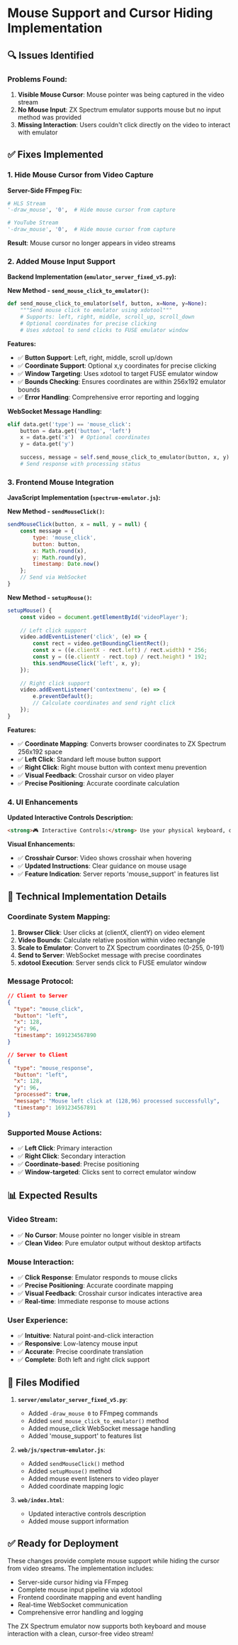 # Mouse Support and Cursor Hiding Implementation

## 🔍 **Issues Identified**

### **Problems Found:**
1. **Visible Mouse Cursor**: Mouse pointer was being captured in the video stream
2. **No Mouse Input**: ZX Spectrum emulator supports mouse but no input method was provided
3. **Missing Interaction**: Users couldn't click directly on the video to interact with emulator

## ✅ **Fixes Implemented**

### **1. Hide Mouse Cursor from Video Capture**

**Server-Side FFmpeg Fix:**
```python
# HLS Stream
'-draw_mouse', '0',  # Hide mouse cursor from capture

# YouTube Stream  
'-draw_mouse', '0',  # Hide mouse cursor from capture
```

**Result**: Mouse cursor no longer appears in video streams

### **2. Added Mouse Input Support**

**Backend Implementation (`emulator_server_fixed_v5.py`):**

**New Method - `send_mouse_click_to_emulator()`:**
```python
def send_mouse_click_to_emulator(self, button, x=None, y=None):
    """Send mouse click to emulator using xdotool"""
    # Supports: left, right, middle, scroll_up, scroll_down
    # Optional coordinates for precise clicking
    # Uses xdotool to send clicks to FUSE emulator window
```

**Features:**
- ✅ **Button Support**: Left, right, middle, scroll up/down
- ✅ **Coordinate Support**: Optional x,y coordinates for precise clicking
- ✅ **Window Targeting**: Uses xdotool to target FUSE emulator window
- ✅ **Bounds Checking**: Ensures coordinates are within 256x192 emulator bounds
- ✅ **Error Handling**: Comprehensive error reporting and logging

**WebSocket Message Handling:**
```python
elif data.get('type') == 'mouse_click':
    button = data.get('button', 'left')
    x = data.get('x')  # Optional coordinates
    y = data.get('y')
    
    success, message = self.send_mouse_click_to_emulator(button, x, y)
    # Send response with processing status
```

### **3. Frontend Mouse Integration**

**JavaScript Implementation (`spectrum-emulator.js`):**

**New Method - `sendMouseClick()`:**
```javascript
sendMouseClick(button, x = null, y = null) {
    const message = { 
        type: 'mouse_click', 
        button: button,
        x: Math.round(x),
        y: Math.round(y),
        timestamp: Date.now()
    };
    // Send via WebSocket
}
```

**New Method - `setupMouse()`:**
```javascript
setupMouse() {
    const video = document.getElementById('videoPlayer');
    
    // Left click support
    video.addEventListener('click', (e) => {
        const rect = video.getBoundingClientRect();
        const x = ((e.clientX - rect.left) / rect.width) * 256;
        const y = ((e.clientY - rect.top) / rect.height) * 192;
        this.sendMouseClick('left', x, y);
    });
    
    // Right click support
    video.addEventListener('contextmenu', (e) => {
        e.preventDefault();
        // Calculate coordinates and send right click
    });
}
```

**Features:**
- ✅ **Coordinate Mapping**: Converts browser coordinates to ZX Spectrum 256x192 space
- ✅ **Left Click**: Standard left mouse button support
- ✅ **Right Click**: Right mouse button with context menu prevention
- ✅ **Visual Feedback**: Crosshair cursor on video player
- ✅ **Precise Positioning**: Accurate coordinate calculation

### **4. UI Enhancements**

**Updated Interactive Controls Description:**
```html
<strong>🎮 Interactive Controls:</strong> Use your physical keyboard, click the virtual keys below, or <strong>🖱️ click directly on the video</strong> to interact with the ZX Spectrum emulator in real-time!
```

**Visual Enhancements:**
- ✅ **Crosshair Cursor**: Video shows crosshair when hovering
- ✅ **Updated Instructions**: Clear guidance on mouse usage
- ✅ **Feature Indication**: Server reports 'mouse_support' in features list

## 🎯 **Technical Implementation Details**

### **Coordinate System Mapping:**
1. **Browser Click**: User clicks at (clientX, clientY) on video element
2. **Video Bounds**: Calculate relative position within video rectangle
3. **Scale to Emulator**: Convert to ZX Spectrum coordinates (0-255, 0-191)
4. **Send to Server**: WebSocket message with precise coordinates
5. **xdotool Execution**: Server sends click to FUSE emulator window

### **Message Protocol:**
```json
// Client to Server
{
  "type": "mouse_click",
  "button": "left",
  "x": 128,
  "y": 96,
  "timestamp": 1691234567890
}

// Server to Client
{
  "type": "mouse_response",
  "button": "left",
  "x": 128,
  "y": 96,
  "processed": true,
  "message": "Mouse left click at (128,96) processed successfully",
  "timestamp": 1691234567891
}
```

### **Supported Mouse Actions:**
- ✅ **Left Click**: Primary interaction
- ✅ **Right Click**: Secondary interaction  
- ✅ **Coordinate-based**: Precise positioning
- ✅ **Window-targeted**: Clicks sent to correct emulator window

## 📊 **Expected Results**

### **Video Stream:**
- ✅ **No Cursor**: Mouse pointer no longer visible in stream
- ✅ **Clean Video**: Pure emulator output without desktop artifacts

### **Mouse Interaction:**
- ✅ **Click Response**: Emulator responds to mouse clicks
- ✅ **Precise Positioning**: Accurate coordinate mapping
- ✅ **Visual Feedback**: Crosshair cursor indicates interactive area
- ✅ **Real-time**: Immediate response to mouse actions

### **User Experience:**
- ✅ **Intuitive**: Natural point-and-click interaction
- ✅ **Responsive**: Low-latency mouse input
- ✅ **Accurate**: Precise coordinate translation
- ✅ **Complete**: Both left and right click support

## 🚀 **Files Modified**

1. **`server/emulator_server_fixed_v5.py`**:
   - Added `-draw_mouse 0` to FFmpeg commands
   - Added `send_mouse_click_to_emulator()` method
   - Added mouse_click WebSocket message handling
   - Added 'mouse_support' to features list

2. **`web/js/spectrum-emulator.js`**:
   - Added `sendMouseClick()` method
   - Added `setupMouse()` method
   - Added mouse event listeners to video player
   - Added coordinate mapping logic

3. **`web/index.html`**:
   - Updated interactive controls description
   - Added mouse support information

## ✅ **Ready for Deployment**

These changes provide complete mouse support while hiding the cursor from video streams. The implementation includes:
- Server-side cursor hiding via FFmpeg
- Complete mouse input pipeline via xdotool
- Frontend coordinate mapping and event handling
- Real-time WebSocket communication
- Comprehensive error handling and logging

The ZX Spectrum emulator now supports both keyboard and mouse interaction with a clean, cursor-free video stream!
